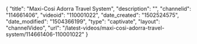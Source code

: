 {
    "title": "Maxi-Cosi Adorra Travel System",
    "description": "",
    "channelid": "114661406",
    "videoid": "110001022",
    "date_created": "1502524575",
    "date_modified": "1504366199",
    "type": "captivate",
    "layout": "channelVideo",
    "url": "\/latest-videos\/maxi-cosi-adorra-travel-system\/114661406-110001022"
}